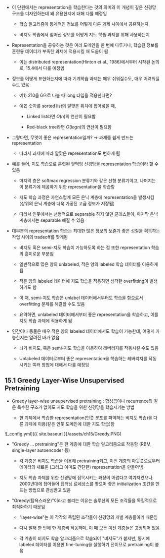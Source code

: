 - 이 단원에서는 representation을 학습한다는 것의 의미와 이 개념이 깊은 신경망 구조를 디자인하는데 왜 유용한지에 대해 다룰 예정임

   - 학습 알고리즘이 통계적인 정보를 어떻게 다른 과제 사이에서 공유하는지

   - 비지도 학습에서 얻어진 정보를 어떻게 지도 학습 과제를 위해 사용하는지



- Representation을 공유하는 것은 여러 도메인을 한 번에 다루거나, 학습된 정보를 훈련용 데이터가 부족한 과제에 적용시킬 때 도움이 됨

   - 이는 distributed representation(Hinton et al., 1986)에서부터 시작된 논의로, 15.4에서 다룰 예정임



- 정보를 어떻게 표현하는지에 따라 기계학습 과제는 매우 쉬워질수도, 매우 어려워질수도 있음

   - 예1) 210을 6으로 나눌 때 long 타입을 적용한다면?

   - 예2) 숫자를 sorted list의 알맞은 위치에 집어넣을 때,
      
      - Linked list라면 $O(n)$의 연산이 필요함
      
      - Red-black tree라면 $O(log n)$의 연산이 필요함



- 그렇다면, 무엇이 좋은 representation일까? $\rightarrow$ 과제를 쉽게 만드는 representation

   - 따라서 과제에 따라 알맞은 representation도 변하게 됨


- 예를 들어, 지도 학습으로 훈련된 앞먹임 신경망을 representation 학습이라 할 수 있음

   - 마지막 층은 softmax regression 분류기와 같은 선형 분류기이고, 나머지는 이 분류기에 제공하기 위한 representation을 학습함

   - 지도 학습 과정은 자연스럽게 모든 은닉 계층에 representation을 발생시킴 (상위의 은닉 계층에 더욱 가공된 고급 정보가 저장됨)
   
   - 따라서 인풋에서는 선형적으로 separable 하지 않던 클래스들이, 마지막 은닉 계층에서는 separable 해질 수 있음



- 대부분의 representation 학습는 최대한 많은 정보의 보존과 좋은 성질을 획득하는 작업 사이의 tradeoff를 맞게됨
   
   - 비지도 혹은 semi-지도 학습이 가능하도록 하는 점 또한 representation 학습의 흥미로운 부분임

   - 일반적으로 많은 양의 unlabeled, 적은 양의 labeled 학습 데이터를 이용하게 됨

   - 적은 양의 labeled 데이터에 지도 학습을 적용하면 심각한 overfitting이 발생하기도 함

   - 이 때, semi-지도 학습은 unlabel 데이터에서부터도 학습을 함으로서 overfitting 문제를 해결할 수도 있음

   - 요약하면, unlabeled 데이터에서부터 좋은 representation을 학습하고, 이를 지도 학습 과제에 적용하게 됨



- 인간이나 동물은 매우 적은 양의 labeled 데이터에서도 학습이 가능한데, 어떻게 가능한지는 알려진 바가 없음

   - 뇌가 비지도, 혹은 semi-지도 학습을 이용하여 레버리지를 작동시킬 수도 있음

   - Unlabeled 데이터로부터 좋은 representation을 학습하는 레버리지를 작동시키는 여러 방법에 대해서 다룰 예정임



## 15.1 Greedy Layer-Wise Unsupervised Pretraining

- Greedy layer-wise unsupervised pretraining : 합성곱이나 recurrence와 같은 특수한 구조가 없이도 지도 학습을 위한 신경망을 학습시키는 방법

   - 한 과제에서 학습한 representation(인풋 분포를 파악하는 비지도 학습)을 다른 과제에 이용(같은 인풋 도메인에 대한 지도 학습)함



![_config.yml]({{ site.baseurl }}/assets/ch15/Greedy.PNG)



- "Greedy ... pretraining"은 한 계층에 대한 학습 알고리즘으로 작동함 (RBM, single-layer autoencoder 등)

   - 각 계층은 비지도 학습을 이용해 pretraining되고, 이전 계층의 아웃풋으로부터 데이터의 새로운 (그리고 아마도 간단한) representation을 만들어냄

   - 지도 학습 과제를 위한 신경망에 접목시키는 과정이 어렵다고 여겨져왔으나, 2000년대에 접어들어 딥러닝 르네상스를 맞으며 좋은 initialization 조건을 만드는 방법으로 관심받고 있음



- "Greedy(탐욕스러운)"이라고 불리는 이유는 솔루션의 모든 조각들을 독립적으로 최적화하기 때문임

   - "layer-wise"는 이 각각의 독립된 조각들이 신경망의 개별 계층들이기 때문임

   - 다시 말해 한 번에 한 계층씩 작동하며, 이 때 모든 이전 계층들은 고정되어 있음

   - 각 계층이 비지도 학습 알고리즘으로 학습되어 "비지도"가 붙지만, 동시에 labeled 데이터를 이용한 fine-tuning을 실행하기 전이므로 pretraining이 붙음
